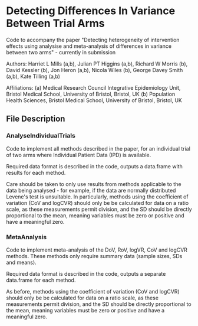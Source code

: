 # Detecting Differences In Variance Between Trial Arms
Code to accompany the paper "Detecting heterogeneity of intervention effects using analysise and meta-analysis of differences in variance between two arms" - currently in submission

Authors: Harriet L Mills (a,b), Julian PT Higgins (a,b), Richard W Morris (b), David Kessler (b), Jon Heron (a,b), Nicola Wiles (b), George Davey Smith (a,b), Kate Tilling (a,b)

Affiliations: 
(a) Medical Research Council Integrative Epidemiology Unit, Bristol Medical School, University of Bristol, Bristol, UK
(b) Population Health Sciences, Bristol Medical School, University of Bristol, Bristol, UK


## File Description

### AnalyseIndividualTrials
Code to implement all methods described in the paper, for an individual trial of two arms where Individual Patient Data (IPD) is available. 

Required data format is described in the code, outputs a data.frame with results for each method.

Care should be taken to only use results from methods applicable to the data being analysed - for example, if the data are normally distributed Levene's test is unsuitable. In particularly, methods using the coefficient of variation (CoV and logCVR) should only be be calculated for data on a ratio scale, as these measurements permit division, and the SD should be directly proportional to the mean, meaning variables must be zero or positive and have a meaningful zero. 

### MetaAnalysis
Code to implement meta-analysis of the DoV, RoV, logVR, CoV and logCVR methods. These methods only require summary data (sample sizes, SDs and means).

Required data format is described in the code, outputs a separate data.frame for each method.

As before, methods using the coefficient of variation (CoV and logCVR) should only be be calculated for data on a ratio scale, as these measurements permit division, and the SD should be directly proportional to the mean, meaning variables must be zero or positive and have a meaningful zero. 
